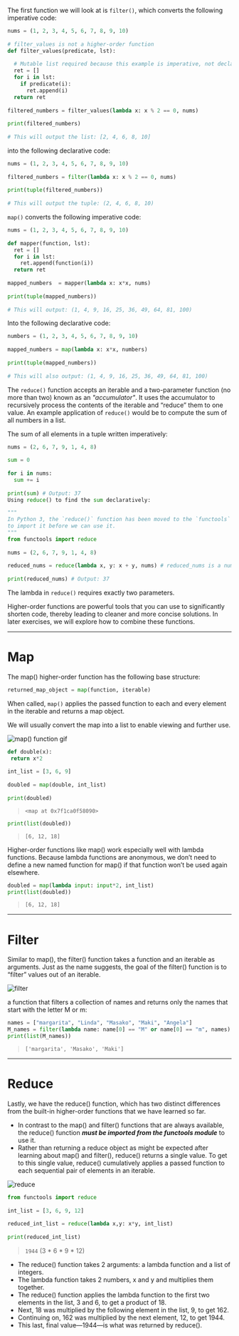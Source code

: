 The first function we will look at is `filter()`, which converts the following imperative code:

```py
nums = (1, 2, 3, 4, 5, 6, 7, 8, 9, 10)
 
# filter_values is not a higher-order function
def filter_values(predicate, lst):
 
  # Mutable list required because this example is imperative, not declarative
  ret = []
  for i in lst:
    if predicate(i):
      ret.append(i)
  return ret
 
filtered_numbers = filter_values(lambda x: x % 2 == 0, nums) 
 
print(filtered_numbers) 
 
# This will output the list: [2, 4, 6, 8, 10]
```

into the following declarative code:

```py
nums = (1, 2, 3, 4, 5, 6, 7, 8, 9, 10)
 
filtered_numbers = filter(lambda x: x % 2 == 0, nums) 
 
print(tuple(filtered_numbers))
 
# This will output the tuple: (2, 4, 6, 8, 10)
```

`map()` converts the following imperative code:

```py
nums = (1, 2, 3, 4, 5, 6, 7, 8, 9, 10)
 
def mapper(function, lst):
  ret = []
  for i in lst:
    ret.append(function(i))
  return ret
 
mapped_numbers  = mapper(lambda x: x*x, nums)
 
print(tuple(mapped_numbers))
 
# This will output: (1, 4, 9, 16, 25, 36, 49, 64, 81, 100)
```

Into the following declarative code:

```py
numbers = (1, 2, 3, 4, 5, 6, 7, 8, 9, 10)
 
mapped_numbers = map(lambda x: x*x, numbers) 
 
print(tuple(mapped_numbers))
 
# This will also output: (1, 4, 9, 16, 25, 36, 49, 64, 81, 100)
```

The `reduce()` function accepts an iterable and a two-parameter function (no more than two) known as an *"accumulator"*. It uses the accumulator to recursively process the contents of the iterable and “reduce” them to one value. An example application of `reduce()` would be to compute the sum of all numbers in a list.

The sum of all elements in a tuple written imperatively:

```py
nums = (2, 6, 7, 9, 1, 4, 8)
 
sum = 0
 
for i in nums:
  sum += i
 
print(sum) # Output: 37
Using reduce() to find the sum declaratively:

"""
In Python 3, the `reduce()` function has been moved to the `functools` library, so we need 
to import it before we can use it.
"""
from functools import reduce
 
nums = (2, 6, 7, 9, 1, 4, 8)
 
reduced_nums = reduce(lambda x, y: x + y, nums) # reduced_nums is a number
 
print(reduced_nums) # Output: 37
```

The lambda in `reduce()` requires exactly two parameters.

Higher-order functions are powerful tools that you can use to significantly shorten code, thereby leading to cleaner and more concise solutions. In later exercises, we will explore how to combine these functions.

---

# Map
The map() higher-order function has the following base structure:

```py
returned_map_object = map(function, iterable)
```

When called, `map()` applies the passed function to each and every element in the iterable and returns a map object.

We will usually convert the map into a list to enable viewing and further use.

![map() function gif](https://static-assets.codecademy.com/Courses/Intermediate-Python/Map()-Function.gif)

```py
def double(x):
 return x*2
 
int_list = [3, 6, 9]
 
doubled = map(double, int_list)
 
print(doubled)
```

> `<map at 0x7f1ca0f58090>`

```py
print(list(doubled))
```

> `[6, 12, 18]`

Higher-order functions like map() work especially well with lambda functions. Because lambda functions are anonymous, we don’t need to define a new named function for map() if that function won’t be used again elsewhere.

```py
doubled = map(lambda input: input*2, int_list)
print(list(doubled))
```

> `[6, 12, 18]`

---

# Filter

Similar to map(), the filter() function takes a function and an iterable as arguments. Just as the name suggests, the goal of the filter() function is to “filter” values out of an iterable.

![filter](https://static-assets.codecademy.com/Courses/Intermediate-Python/Filter()-Function.gif)

a function that filters a collection of names and returns only the names that start with the letter M or m:

```py
names = ["margarita", "Linda", "Masako", "Maki", "Angela"]
M_names = filter(lambda name: name[0] == "M" or name[0] == "m", names) 
print(list(M_names))
```

> `['margarita', 'Masako', 'Maki']`

---

# Reduce

Lastly, we have the reduce() function, which has two distinct differences from the built-in higher-order functions that we have learned so far.
- In contrast to the map() and filter() functions that are always available, the reduce() function ***must be imported from the functools module*** to use it.
- Rather than returning a reduce object as might be expected after learning about map() and filter(), reduce() returns a single value. To get to this single value, reduce() cumulatively applies a passed function to each sequential pair of elements in an iterable.

![reduce](https://static-assets.codecademy.com/Courses/Intermediate-Python/Reduce()-Function.gif)

```py
from functools import reduce
 
int_list = [3, 6, 9, 12]
 
reduced_int_list = reduce(lambda x,y: x*y, int_list)
 
print(reduced_int_list)
```

> `1944` (3 * 6 * 9 * 12)

- The reduce() function takes 2 arguments: a lambda function and a list of integers.
- The lambda function takes 2 numbers, x and y and multiplies them together.
- The reduce() function applies the lambda function to the first two elements in the list, 3 and 6, to get a product of 18.
- Next, 18 was multiplied by the following element in the list, 9, to get 162.
- Continuing on, 162 was multiplied by the next element, 12, to get 1944.
- This last, final value—1944—is what was returned by reduce().